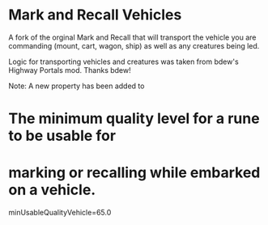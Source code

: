 # Mark and Recall Vehicles

A fork of the orginal Mark and Recall that will transport the vehicle you are commanding (mount, cart, wagon, ship) as well as any creatures being led.

Logic for transporting vehicles and creatures was taken from bdew's Highway Portals mod. Thanks bdew!


Note: A new property has been added to 
# The minimum quality level for a rune to be usable for
# marking or recalling while embarked on a vehicle.
minUsableQualityVehicle=65.0
